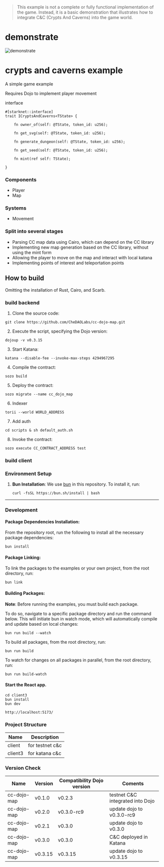 > This example is not a complete or fully functional implementation of the game. Instead, it is a basic demonstration that illustrates how to integrate C&C (Crypts And Caverns) into the game world.

# demonstrate

![demonstrate](https://github.com/CheDAOLabs/cc-dojo-map/blob/main/docs/assets/cc-dojo-map.gif?raw=true)

# crypts and caverns example

A simple game example

Requires Dojo to implement player movement

interface

```
#[starknet::interface]
trait ICryptsAndCaverns<TState> {

    fn owner_of(self: @TState, token_id: u256);

    fn get_svg(self: @TState, token_id: u256);

    fn generate_dungeon(self: @TState, token_id: u256);

    fn get_seed(self: @TState, token_id: u256);

    fn mint(ref self: TState);

}
```

### Components

- Player
- Map
  
### Systems

- Movement
  
### Split into several stages

- Parsing CC map data using Cairo, which can depend on the CC library
- Implementing new map generation based on the CC library, without using the mint form
- Allowing the player to move on the map and interact with local katana
- Implementing points of interest and teleportation points

## How to build

Omitting the installation of Rust, Cairo, and Scarb.

### build backend

1. Clone the source code:

```shell
git clone https://github.com/CheDAOLabs/cc-dojo-map.git
```

2. Execute the script, specifying the Dojo version:

```shell
dojoup -v v0.3.15
```

3. Start Katana:

```shell
katana --disable-fee --invoke-max-steps 4294967295
```

4. Compile the contract:

```shell
sozo build
```

5. Deploy the contract:

```shell
sozo migrate --name cc_dojo_map  
```

6. Indexer

```shell
torii --world WORLD_ADDRESS
```

7. Add auth
```shell
cd scripts & sh default_auth.sh
```

8. Invoke the contract:

```shell
sozo execute CC_CONTRACT_ADDRESS test
```

### build client
### Environment Setup

1. **Bun Installation**: We use [bun](https://bun.sh/) in this repository. To install it, run:
    ```console
    curl -fsSL https://bun.sh/install | bash
    ```

---

### Development

#### Package Dependencies Installation:

From the repository root, run the following to install all the necessary package dependencies:

```console
bun install
```

#### Package Linking:

To link the packages to the examples or your own project, from the root directory, run:

```console
bun link
```

#### Building Packages:

**Note**: Before running the examples, you must build each package.

To do so, navigate to a specific package directory and run the command below. This will initiate bun in watch mode, which will automatically compile and update based on local changes:

```console
bun run build --watch
```

To build all packages, from the root directory, run:

```console
bun run build
```

To watch for changes on all packages in parallel, from the root directory, run:

```console
bun run build-watch
```

#### Start the React app.

```console
cd client3
bun install
bun dev
```

```shell
http://localhost:5173/
```

### Project Structure

| Name | Description |
| --- | --- |
|client| for testnet c&c|
|client3| for katana c&c|

### Version Check

| Name | Version | Compatibility Dojo version | Coments
| --- | --- | --- | --- |
|cc-dojo-map|v0.1.0|v0.2.3| testnet C&C integrated into Dojo
|cc-dojo-map|v0.2.0|v0.3.0-rc9| update dojo to v0.3.0-rc9
|cc-dojo-map|v0.2.1|v0.3.0| update dojo to v0.3.0
|cc-dojo-map|v0.3.0|v0.3.0| C&C deployed in Katana
|cc-dojo-map|v0.3.15|v0.3.15| update dojo to v0.3.15
